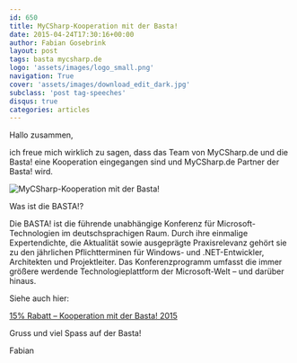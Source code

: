 ```yaml
---
id: 650
title: MyCSharp-Kooperation mit der Basta!
date: 2015-04-24T17:30:16+00:00
author: Fabian Gosebrink
layout: post
tags: basta mycsharp.de 
logo: 'assets/images/logo_small.png'
navigation: True
cover: 'assets/images/download_edit_dark.jpg'
subclass: 'post tag-speeches'
disqus: true
categories: articles
---
```


Hallo zusammen,

ich freue mich wirklich zu sagen, dass das Team von MyCSharp.de und die Basta! eine Kooperation eingegangen sind und MyCSharp.de Partner der Basta! wird.

![MyCSharp-Kooperation mit der Basta!]({{site.baseurl}}assets/articles/2015-04-24/6cfbead1-f4a2-4436-926e-0adf433ea768.png)

Was ist die BASTA!?

Die BASTA! ist die führende unabhängige Konferenz für Microsoft-Technologien im deutschsprachigen Raum. Durch ihre einmalige Expertendichte, die Aktualität sowie ausgeprägte Praxisrelevanz gehört sie zu den jährlichen Pflichtterminen für Windows- und .NET-Entwickler, Architekten und Projektleiter. Das Konferenzprogramm umfasst die immer größere werdende Technologieplattform der Microsoft-Welt – und darüber hinaus.

Siehe auch hier:

[15% Rabatt &#8211; Kooperation mit der Basta! 2015](http://www.mycsharp.de/wbb2/thread.php?postid=3771978)

Gruss und viel Spass auf der Basta!

Fabian
